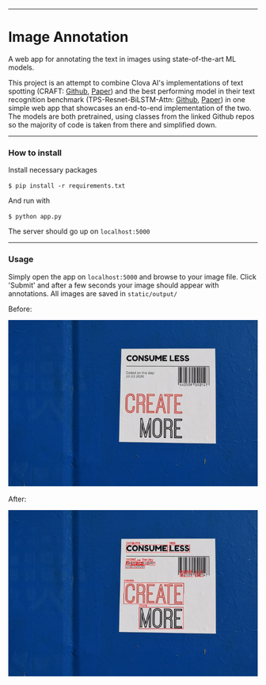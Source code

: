 ***
# Image Annotation

A web app for annotating the text in images using state-of-the-art ML models.

This project is an attempt to combine Clova AI's implementations of text spotting (CRAFT: [Github](https://github.com/clovaai/CRAFT-pytorch), [Paper](https://arxiv.org/pdf/1904.01941.pdf)) and the best performing model in their text recognition benchmark (TPS-Resnet-BiLSTM-Attn: [Github](https://github.com/clovaai/deep-text-recognition-benchmark), [Paper](https://arxiv.org/abs/1904.01906)) in one simple web app that showcases an end-to-end implementation of the two. The models are both pretrained, using classes from the linked Github repos so the majority of code is taken from there and simplified down.

***
### How to install

Install necessary packages

` $ pip install -r requirements.txt `

And run with 

` $ python app.py `

The server should go up on `localhost:5000`

***
### Usage

Simply open the app on `localhost:5000` and browse to your image file. Click 'Submit' and after a few seconds your image should appear with annotations. All images are saved in `static/output/`

Before:

![input](demo_image/input.jpeg)

After:

![output](demo_image/output.jpeg)
